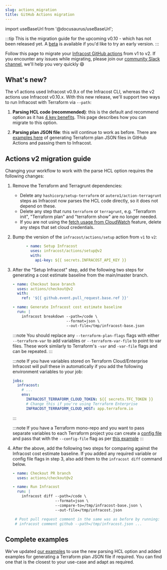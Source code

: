 ```yaml
---
slug: actions_migration
title: GitHub Actions migration
---
```


import useBaseUrl from '@docusaurus/useBaseUrl';

:::tip
This is the migration guide for the upcoming v0.10 - which has not been released yet.
A [beta](https://github.com/infracost/infracost/releases/tag/v0.10.0-beta.1) is available if you'd like to try an early version.
:::

Follow this page to migrate your [Infracost GitHub actions](https://github.com/infracost/actions) from v1 to v2. If you encounter any issues while migrating, please join our [community Slack channel](https://www.infracost.io/community-chat), we'll help you very quickly 😄

## What's new?

The v1 actions used Infracost v0.9.x of the Infracost CLI, whereas the v2 actions use Infracost v0.10.x. With this new release, we'll support two ways to run Infracost with Terraform via `--path`:
1. **Parsing HCL code (recommended)**: this is the default and recommend option as it has [4 key benefits](/docs/guides/v0.10_migration/#1-faster-cli). This page describes how you can migrate to this option.
<!-- TODO: update the example link -->
2. **Parsing plan JSON file**: this will continue to work as before. There are [examples here](https://github.com/infracost/actions/tree/make-consistent-with-gitlab/examples#plan-json-examples) of generating Terraform plan JSON files in GitHub Actions and passing them to Infracost.

## Actions v2 migration guide

Changing your workflow to work with the parse HCL option requires the following changes:

1. Remove the Terraform and Terragrunt dependencies:
    - Delete any `hashicorp/setup-terraform` or `autero1/action-terragrunt` steps as Infracost now parses the HCL code directly, so it does not depend on these.
    - Delete any step that runs `terraform` or `terragrunt`, e.g. "Terraform init", "Terraform plan" and "terraform show" are no longer needed.
    - If you are not using the [fetch usage from CloudWatch](/docs/features/usage_based_resources/#fetch-from-cloudwatch) feature, delete any steps that set cloud credentials.

2. Bump the version of the `infracost/actions/setup` action from `v1` to `v2`:

   ```yaml
         - name: Setup Infracost
           uses: infracost/actions/setup@v2
           with:
             api-key: ${{ secrets.INFRACOST_API_KEY }}
   ```

3. After the "Setup Infracost" step, add the following two steps for generating a cost estimate baseline from the main/master branch.

   ```yaml
   - name: Checkout base branch
     uses: actions/checkout@v2
     with:
       ref: '${{ github.event.pull_request.base.ref }}'

   - name: Generate Infracost cost estimate baseline
     run: |
       infracost breakdown --path=/code \
                           --format=json \
                           --out-file=/tmp/infracost-base.json
   ```

   :::note
   You should replace any `--terraform-plan-flags` flags with either `--terraform-var` to add variables or `--terraform-var-file` to point to var files. These work similarly to Terraform's `-var` and `-var-file` flags and can be repeated.
   :::

   :::note
   If you have variables stored on Terraform Cloud/Enterprise Infracost will pull these in automatically if you add the following environment variables to your job:

   ```yaml
   jobs:
     infracost:
       # ...
       env:
         INFRACOST_TERRAFORM_CLOUD_TOKEN: ${{ secrets.TFC_TOKEN }}
         # Change this if you're using Terraform Enterprise
         INFRACOST_TERRAFORM_CLOUD_HOST: app.terraform.io
   ```
   :::

   <!-- TODO: update the example link -->
   :::note
   If you have a Terraform mono-repo and you want to pass separate variables to each Terraform project you can create a [config file](/docs/features/config_file) and pass that with the `--config-file` flag as per [this example](https://github.com/infracost/actions/tree/make-consistent-with-gitlab/examples/multi-project-config-file#readme)
   :::

4. After the above, add the following two steps for comparing against the Infracost cost estimate baseline. If you added any required variable or config file flags in step 3, also add them to the `infracost diff` command below.

   ```yml
   - name: Checkout PR branch
     uses: actions/checkout@v2

   - name: Run Infracost
     run: |
       infracost diff --path=/code \
                      --format=json \
                      --compare-to=/tmp/infracost-base.json \
                      --out-file=/tmp/infracost.json

    # Post pull request comment in the same was as before by running:
    # infracost comment github --path=/tmp/infracost.json ...
   ```

## Complete examples

<!-- TODO: update the example link -->
We've updated [our examples](https://github.com/infracost/actions/tree/make-consistent-with-gitlab/examples) to use the new parsing HCL option and added examples for generating a Terraform plan JSON file if required. You can find one that is the closest to your use-case and adapt as required.

